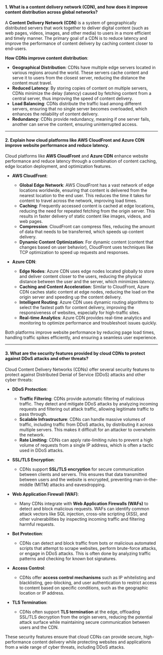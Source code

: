 #### 1. **What is a content delivery network (CDN), and how does it improve content distribution across global networks?**

A **Content Delivery Network (CDN)** is a system of geographically distributed servers that work together to deliver digital content (such as web pages, videos, images, and other media) to users in a more efficient and timely manner. The primary goal of a CDN is to reduce latency and improve the performance of content delivery by caching content closer to end-users.

**How CDNs improve content distribution**:

- **Geographical Distribution**: CDNs have multiple edge servers located in various regions around the world. These servers cache content and serve it to users from the closest server, reducing the distance the content must travel.
- **Reduced Latency**: By storing copies of content on multiple servers, CDNs minimize the delay (latency) caused by fetching content from a central server, thus improving the speed of content delivery.
- **Load Balancing**: CDNs distribute the traffic load among different servers, ensuring that no single server becomes overloaded, which enhances the reliability of content delivery.
- **Redundancy**: CDNs provide redundancy, meaning if one server fails, another can serve the content, ensuring uninterrupted access.

---

#### 2. **Explain how cloud platforms like AWS CloudFront and Azure CDN improve website performance and reduce latency.**

Cloud platforms like **AWS CloudFront** and **Azure CDN** enhance website performance and reduce latency through a combination of content caching, edge location deployment, and optimization features.

- **AWS CloudFront**:
    
    - **Global Edge Network**: AWS CloudFront has a vast network of edge locations worldwide, ensuring that content is delivered from the nearest location to the end user. This reduces the time it takes for content to travel across the network, improving load times.
    - **Caching**: Frequently accessed content is cached at edge locations, reducing the need for repeated fetching from the origin server. This results in faster delivery of static content like images, videos, and web pages.
    - **Compression**: CloudFront can compress files, reducing the amount of data that needs to be transferred, which speeds up content delivery.
    - **Dynamic Content Optimization**: For dynamic content (content that changes based on user behavior), CloudFront uses techniques like TCP optimization to speed up requests and responses.
- **Azure CDN**:
    
    - **Edge Nodes**: Azure CDN uses edge nodes located globally to store and deliver content closer to the users, reducing the physical distance between the user and the server, which minimizes latency.
    - **Caching and Content Acceleration**: Similar to CloudFront, Azure CDN caches static content at edge nodes, reducing the load on the origin server and speeding up the content delivery.
    - **Intelligent Routing**: Azure CDN uses dynamic routing algorithms to select the fastest path for content delivery, improving the responsiveness of websites, especially for high-traffic sites.
    - **Real-time Analytics**: Azure CDN provides real-time analytics and monitoring to optimize performance and troubleshoot issues quickly.

Both platforms improve website performance by reducing page load times, handling traffic spikes efficiently, and ensuring a seamless user experience.

---

#### 3. **What are the security features provided by cloud CDNs to protect against DDoS attacks and other threats?**

Cloud Content Delivery Networks (CDNs) offer several security features to protect against Distributed Denial of Service (DDoS) attacks and other cyber threats:

- **DDoS Protection**:
    
    - **Traffic Filtering**: CDNs provide automatic filtering of malicious traffic. They detect and mitigate DDoS attacks by analyzing incoming requests and filtering out attack traffic, allowing legitimate traffic to pass through.
    - **Scalable Infrastructure**: CDNs can handle massive volumes of traffic, including traffic from DDoS attacks, by distributing it across multiple servers. This makes it difficult for an attacker to overwhelm the network.
    - **Rate Limiting**: CDNs can apply rate-limiting rules to prevent a high volume of requests from a single IP address, which is often a tactic used in DDoS attacks.
- **SSL/TLS Encryption**:
    
    - CDNs support **SSL/TLS encryption** for secure communication between clients and servers. This ensures that data transmitted between users and the website is encrypted, preventing man-in-the-middle (MITM) attacks and eavesdropping.
- **Web Application Firewall (WAF)**:
    
    - Many CDNs integrate with **Web Application Firewalls (WAFs)** to detect and block malicious requests. WAFs can identify common attack vectors like SQL injection, cross-site scripting (XSS), and other vulnerabilities by inspecting incoming traffic and filtering harmful requests.
- **Bot Protection**:
    
    - CDNs can detect and block traffic from bots or malicious automated scripts that attempt to scrape websites, perform brute-force attacks, or engage in DDoS attacks. This is often done by analyzing traffic patterns and checking for known bot signatures.
- **Access Control**:
    
    - CDNs offer **access control mechanisms** such as IP whitelisting and blacklisting, geo-blocking, and user authentication to restrict access to content based on specific conditions, such as the geographic location or IP address.
- **TLS Termination**:
    
    - CDNs often support **TLS termination** at the edge, offloading SSL/TLS decryption from the origin servers, reducing the potential attack surface while maintaining secure communication between users and the CDN.

These security features ensure that cloud CDNs can provide secure, high-performance content delivery while protecting websites and applications from a wide range of cyber threats, including DDoS attacks.
